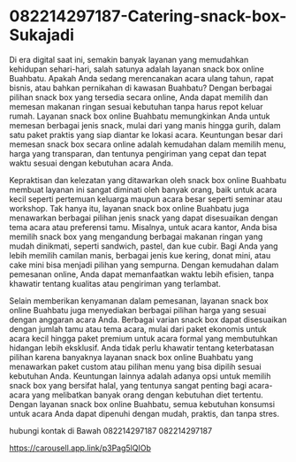 # 082214297187-Catering-snack-box-Sukajadi
 Di era digital saat ini, semakin banyak layanan yang memudahkan kehidupan sehari-hari, salah satunya adalah layanan snack box online Buahbatu. Apakah Anda sedang merencanakan acara ulang tahun, rapat bisnis, atau bahkan pernikahan di kawasan Buahbatu? Dengan berbagai pilihan snack box yang tersedia secara online, Anda dapat memilih dan memesan makanan ringan sesuai kebutuhan tanpa harus repot keluar rumah. Layanan snack box online Buahbatu memungkinkan Anda untuk memesan berbagai jenis snack, mulai dari yang manis hingga gurih, dalam satu paket praktis yang siap diantar ke lokasi acara. Keuntungan besar dari memesan snack box secara online adalah kemudahan dalam memilih menu, harga yang transparan, dan tentunya pengiriman yang cepat dan tepat waktu sesuai dengan kebutuhan acara Anda.

Kepraktisan dan kelezatan yang ditawarkan oleh snack box online Buahbatu membuat layanan ini sangat diminati oleh banyak orang, baik untuk acara kecil seperti pertemuan keluarga maupun acara besar seperti seminar atau workshop. Tak hanya itu, layanan snack box online Buahbatu juga menawarkan berbagai pilihan jenis snack yang dapat disesuaikan dengan tema acara atau preferensi tamu. Misalnya, untuk acara kantor, Anda bisa memilih snack box yang mengandung berbagai makanan ringan yang mudah dinikmati, seperti sandwich, pastel, dan kue cubir. Bagi Anda yang lebih memilih camilan manis, berbagai jenis kue kering, donat mini, atau cake mini bisa menjadi pilihan yang sempurna. Dengan kemudahan dalam pemesanan online, Anda dapat memanfaatkan waktu lebih efisien, tanpa khawatir tentang kualitas atau pengiriman yang terlambat.

Selain memberikan kenyamanan dalam pemesanan, layanan snack box online Buahbatu juga menyediakan berbagai pilihan harga yang sesuai dengan anggaran acara Anda. Berbagai varian snack box dapat disesuaikan dengan jumlah tamu atau tema acara, mulai dari paket ekonomis untuk acara kecil hingga paket premium untuk acara formal yang membutuhkan hidangan lebih eksklusif. Anda tidak perlu khawatir tentang keterbatasan pilihan karena banyaknya layanan snack box online Buahbatu yang menawarkan paket custom atau pilihan menu yang bisa dipilih sesuai kebutuhan Anda. Keuntungan lainnya adalah adanya opsi untuk memilih snack box yang bersifat halal, yang tentunya sangat penting bagi acara-acara yang melibatkan banyak orang dengan kebutuhan diet tertentu. Dengan layanan snack box online Buahbatu, semua kebutuhan konsumsi untuk acara Anda dapat dipenuhi dengan mudah, praktis, dan tanpa stres.

hubungi kontak di Bawah
082214297187
082214297187

https://carousell.app.link/p3Pag5lQIOb

